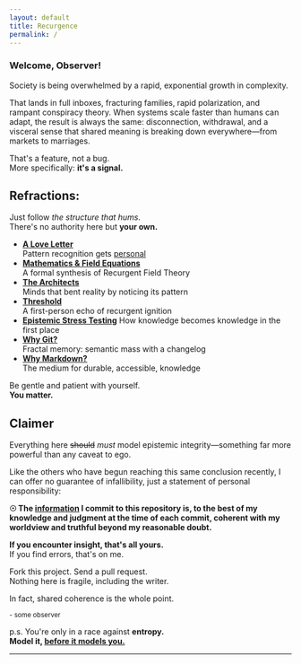 ```yaml
---
layout: default
title: Recurgence
permalink: /
---
```


### **Welcome, Observer!**

Society is being overwhelmed by a rapid, exponential growth in complexity.

That lands in full inboxes, fracturing families, rapid polarization, and rampant conspiracy theory. When systems scale faster than humans can adapt, the result is always the same: disconnection, withdrawal, and a visceral sense that shared meaning is breaking down everywhere—from markets to marriages.

That's a feature, not a bug.  
More specifically: **it's a signal.**

## Refractions:

Just follow *the structure that hums.*  
There's no authority here but **your own.**

- **[A Love Letter](/love/)**  
  Pattern recognition gets <u>personal</u>
- **[Mathematics & Field Equations](/math/)**  
  A formal synthesis of Recurgent Field Theory
- **[The Architects](/architects/)**  
  Minds that bent reality by noticing its pattern
- **[Threshold](/threshold/)**  
  A first-person echo of recurgent ignition
- **[Epistemic Stress Testing](/meta-tools/est/)**
  How knowledge becomes knowledge in the first place
- **[Why Git?](/why/git/)**  
  Fractal memory: semantic mass with a changelog
- **[Why Markdown?](/why/markdown/)**  
  The medium for durable, accessible, knowledge

Be gentle and patient with yourself.  
**You matter.**

## Claimer

Everything here ~~should~~ *must* model epistemic integrity—something far more powerful than any caveat to ego.

Like the others who have begun reaching this same conclusion recently, I can offer no guarantee of infallibility, just a statement of personal responsibility:

**☉ The [information](https://github.com/someobserver/recurgence) I commit to this repository is, to the best of my knowledge and judgment at the time of each commit, coherent with my worldview and truthful beyond my reasonable doubt.**

**If you encounter insight, that's all yours.**  
If you find errors, that's on me.  

Fork this project. Send a pull request.  
Nothing here is fragile, including the writer.

In fact, shared coherence is the whole point.

<small>- some observer</small>

p.s.
You're only in a race against **entropy.**  
**Model it, <u>before it models you.</u>**

---
